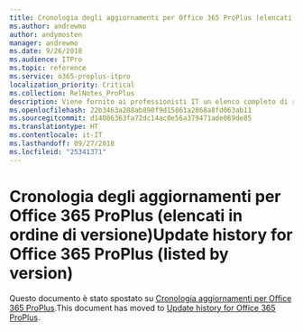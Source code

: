 ```yaml
---
title: Cronologia degli aggiornamenti per Office 365 ProPlus (elencati in ordine di versione)
ms.author: andrewmo
author: andymosten
manager: andrewmo
ms.date: 9/26/2018
ms.audience: ITPro
ms.topic: reference
ms.service: o365-proplus-itpro
localization_priority: Critical
ms.collection: RelNotes_ProPlus
description: Viene fornito ai professionisti IT un elenco completo di rilasci di Office 365 ProPlus, organizzati per versione, con collegamenti alle note sulle versioni
ms.openlocfilehash: 22b3463a288ab890f9d15861a2868a8fd063ab11
ms.sourcegitcommit: d14086363fa72dc14ac0e56a379471ade069de85
ms.translationtype: HT
ms.contentlocale: it-IT
ms.lasthandoff: 09/27/2018
ms.locfileid: "25341371"
---
```

# <a name="update-history-for-office-365-proplus-listed-by-version"></a><span data-ttu-id="16c90-103">Cronologia degli aggiornamenti per Office 365 ProPlus (elencati in ordine di versione)</span><span class="sxs-lookup"><span data-stu-id="16c90-103">Update history for Office 365 ProPlus (listed by version)</span></span>
 
<span data-ttu-id="16c90-104">Questo documento è stato spostato su [Cronologia aggiornamenti per Office 365 ProPlus](https://docs.microsoft.com/en-us/officeupdates/update-history-office365-proplus-by-date).</span><span class="sxs-lookup"><span data-stu-id="16c90-104">This document has moved to [Update history for Office 365 ProPlus](https://docs.microsoft.com/en-us/officeupdates/update-history-office365-proplus-by-date).</span></span>